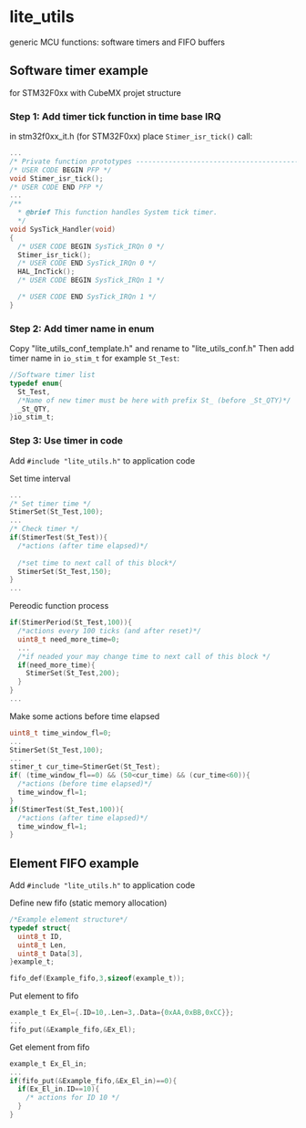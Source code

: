 # lite_utils
generic MCU functions: software timers and FIFO buffers

## Software timer example
for STM32F0xx with CubeMX projet structure

### Step 1: Add timer tick function in time base IRQ
in stm32f0xx_it.h (for STM32F0xx) place `Stimer_isr_tick()` call:
```c
...
/* Private function prototypes -----------------------------------------------*/
/* USER CODE BEGIN PFP */
void Stimer_isr_tick();
/* USER CODE END PFP */
...
/**
  * @brief This function handles System tick timer.
  */
void SysTick_Handler(void)
{
  /* USER CODE BEGIN SysTick_IRQn 0 */
  Stimer_isr_tick();
  /* USER CODE END SysTick_IRQn 0 */
  HAL_IncTick();
  /* USER CODE BEGIN SysTick_IRQn 1 */

  /* USER CODE END SysTick_IRQn 1 */
}

``` 
### Step 2: Add timer name in enum
Copy "lite_utils_conf_template.h" and rename to "lite_utils_conf.h"
Then add timer name in `io_stim_t` for example `St_Test`:
```c
//Software timer list
typedef enum{
  St_Test,
  /*Name of new timer must be here with prefix St_ (before _St_QTY)*/
  _St_QTY,
}io_stim_t;
```

### Step 3: Use timer in code
Add `#include "lite_utils.h"` to application code

Set time interval
```c
...
/* Set timer time */
StimerSet(St_Test,100);
...
/* Check timer */
if(StimerTest(St_Test)){
  /*actions (after time elapsed)*/
  
  /*set time to next call of this block*/
  StimerSet(St_Test,150);
}
...
```

Pereodic function process
```c
if(StimerPeriod(St_Test,100)){
  /*actions every 100 ticks (and after reset)*/
  uint8_t need_more_time=0;
  ...
  /*if neaded your may change time to next call of this block */
  if(need_more_time){
    StimerSet(St_Test,200);
  }
}
...
```

Make some actions before time elapsed
```c
uint8_t time_window_fl=0;
...
StimerSet(St_Test,100);
...
stimer_t cur_time=StimerGet(St_Test);
if( (time_window_fl==0) && (50<cur_time) && (cur_time<60)){
  /*actions (before time elapsed)*/
  time_window_fl=1;
}
if(StimerTest(St_Test,100)){
  /*actions (after time elapsed)*/
  time_window_fl=1;
}
```

## Element FIFO example
Add `#include "lite_utils.h"` to application code

Define new fifo (static memory allocation)
```c
/*Example element structure*/
typedef struct{
  uint8_t ID,
  uint8_t Len,
  uint8_t Data[3],
}example_t;

fifo_def(Example_fifo,3,sizeof(example_t));
```
Put element to fifo
```c
example_t Ex_El={.ID=10,.Len=3,.Data={0xAA,0xBB,0xCC}};
...
fifo_put(&Example_fifo,&Ex_El);
```
Get element from fifo
```c
example_t Ex_El_in;
...
if(fifo_put(&Example_fifo,&Ex_El_in)==0){
  if(Ex_El_in.ID==10){
    /* actions for ID 10 */
  }
}
```


